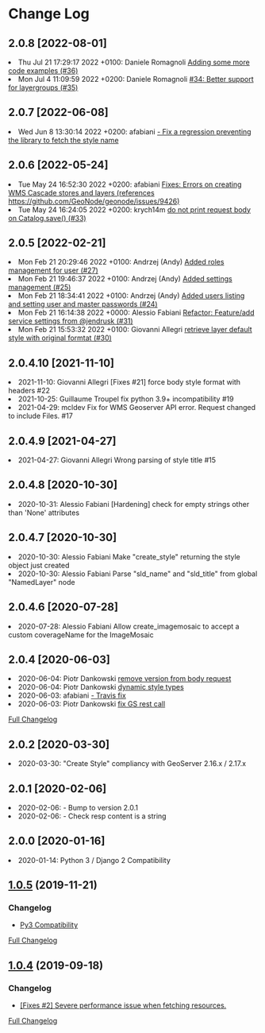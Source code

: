 
# Change Log

## 2.0.8 [2022-08-01]

<li> Thu Jul 21 17:29:17 2022 +0100: Daniele Romagnoli <a href=https://github.com/GeoNode/geoserver-restconfig/commit/5204b20e491416eaf43fbd9ab81b41773ccbfed1 target=blank>Adding some more code examples (#36)</a></li>
<li> Mon Jul 4 11:09:59 2022 +0200: Daniele Romagnoli <a href=https://github.com/GeoNode/geoserver-restconfig/commit/a449012f420d0d6dbab4a4001120ecd44ed2d0b0 target=blank>#34: Better support for layergroups (#35)</a></li>

## 2.0.7 [2022-06-08]

<li> Wed Jun 8 13:30:14 2022 +0200: afabiani <a href=https://github.com/GeoNode/geoserver-restconfig/commit/7d866111ed31b68dc2fc8086857a568c9074d54b target=blank> - Fix a regression preventing the library to fetch the style name</a></li>

## 2.0.6 [2022-05-24]

<li> Tue May 24 16:52:30 2022 +0200: afabiani <a href=https://github.com/GeoNode/geoserver-restconfig/commit/a023ff5f0c808aece1aeebfe2af474f1eab7c84e target=blank>Fixes: Errors on creating WMS Cascade stores and layers (references https://github.com/GeoNode/geonode/issues/9426)</a></li>
<li> Tue May 24 16:24:05 2022 +0200: krych14m <a href=https://github.com/GeoNode/geoserver-restconfig/commit/d00cb5308c04865fa068c4243c18a2dfffc8fb99 target=blank>do not print request body on Catalog.save() (#33)</a></li>

## 2.0.5 [2022-02-21]

<li> Mon Feb 21 20:29:46 2022 +0100: Andrzej (Andy) <a href=https://github.com/GeoNode/geoserver-restconfig/commit/18fdf31950bd78f814b91ea539389ea6086e1616 target=blank>Added roles management for user (#27)</a></li>
<li> Mon Feb 21 19:46:37 2022 +0100: Andrzej (Andy) <a href=https://github.com/GeoNode/geoserver-restconfig/commit/301be5da502eb7a5db433a1a5831ab12ee2ae9ff target=blank>Added settings management (#25)</a></li>
<li> Mon Feb 21 18:34:41 2022 +0100: Andrzej (Andy) <a href=https://github.com/GeoNode/geoserver-restconfig/commit/ff8b6453ae2289e35ddee2b3a11b6bac33f06c08 target=blank>Added users listing and setting user and master passwords (#24)</a></li>
<li> Mon Feb 21 16:14:38 2022 +0000: Alessio Fabiani <a href=https://github.com/GeoNode/geoserver-restconfig/commit/c2b733c50739dc08e5db2257fbf44cf6cdeb4fc1 target=blank>Refactor: Feature/add service settings from @jendrusk (#31)</a></li>
<li> Mon Feb 21 15:53:32 2022 +0100: Giovanni Allegri <a href=https://github.com/GeoNode/geoserver-restconfig/commit/857c48accb412413e96c172830422570c947429c target=blank>retrieve layer default style with original formtat (#30)</a></li>

## 2.0.4.10 [2021-11-10]

<li> 2021-11-10: Giovanni Allegri [Fixes #21] force body style format with headers #22</li>
<li> 2021-10-25: Guillaume Troupel fix python 3.9+ incompatibility #19</li>
<li> 2021-04-29: mcldev Fix for WMS Geoserver API error. Request changed to include Files. #17</li>

## 2.0.4.9 [2021-04-27]

<li> 2021-04-27: Giovanni Allegri Wrong parsing of style title #15</li>

## 2.0.4.8 [2020-10-30]

<li> 2020-10-31: Alessio Fabiani [Hardening] check for empty strings other than 'None' attributes</li>

## 2.0.4.7 [2020-10-30]

<li> 2020-10-30: Alessio Fabiani Make "create_style" returning the style object just created</li>
<li> 2020-10-30: Alessio Fabiani Parse "sld_name" and "sld_title" from global "NamedLayer" node</li>

## 2.0.4.6 [2020-07-28]

<li> 2020-07-28: Alessio Fabiani Allow create_imagemosaic to accept a custom coverageName for the ImageMosaic

## 2.0.4 [2020-06-03]

<li> 2020-06-04: Piotr Dankowski <a href="https://github.com/GeoNode/geoserver-restconfig/commit/22d9a6822f08204f0ea09004cc011fcaed0dacf4" target="blank"> remove version from body request</a></li> 
<li> 2020-06-04: Piotr Dankowski <a href="https://github.com/GeoNode/geoserver-restconfig/commit/c088564bcb3d0083ad09c80a759d5374cd82d58f" target="blank"> dynamic style types</a></li> 
<li> 2020-06-03: afabiani <a href="https://github.com/GeoNode/geoserver-restconfig/commit/8bc81f7e9dfa6dae320df92845bbeaae2e8ea42c" target="blank">  - Travis fix</a></li>
<li> 2020-06-03: Piotr Dankowski <a href="https://github.com/GeoNode/geoserver-restconfig/commit/33db14fe6a384c00c3dfa1c5905ad9a8a5cda35a" target="blank"> fix GS rest call</a></li>

[Full Changelog](https://github.com/GeoNode/geoserver-restconfig/compare/2.0.2...2.0.4)

## 2.0.2 [2020-03-30]

<li> 2020-03-30: "Create Style" compliancy with GeoServer 2.16.x / 2.17.x</li>

## 2.0.1 [2020-02-06]

<li> 2020-02-06: - Bump to version 2.0.1 </li>
<li> 2020-02-06: - Check resp content is a string</li>

## 2.0.0 [2020-01-16]
<li> 2020-01-14: Python 3 / Django 2 Compatibility</li>

## [1.0.5](https://github.com/GeoNode/geoserver-restconfig/releases/tag/1.0.5) (2019-11-21)

### Changelog

* [Py3 Compatibility](https://github.com/GeoNode/geoserver-restconfig/commit/efbbeeca70b0a47cb55d745a137890dabee9f698)

[Full Changelog](https://github.com/GeoNode/geoserver-restconfig/compare/1.0.4...1.0.5)

## [1.0.4](https://github.com/GeoNode/geoserver-restconfig/releases/tag/1.0.4) (2019-09-18)

### Changelog

* [[Fixes #2] Severe performance issue when fetching resources.](https://github.com/GeoNode/geoserver-restconfig/commit/9b9e25da41045f0c289a9e27478e2837572f95c2)

[Full Changelog](https://github.com/GeoNode/geoserver-restconfig/compare/1.0.3...1.0.4)
